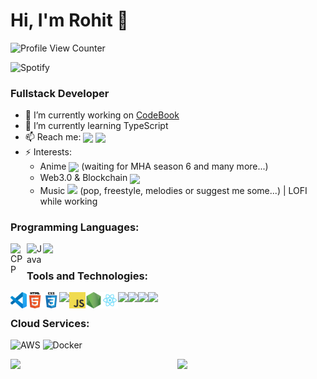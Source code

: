 
# Hi, I'm Rohit 👋

![Profile View Counter](https://komarev.com/ghpvc/?username=the-shyguy)


![Spotify](https://spotify-recently-played-readme.vercel.app/api?user=31jo4egarug4nazkg5magdpcjbnu&count=1)
  
### Fullstack Developer

- 🔭 I’m currently working on [CodeBook](https://github.com/the-shyguy/code-book)
- 🌱 I’m currently learning TypeScript
- 📫 Reach me: [<img align="center" src="https://img.icons8.com/external-justicon-lineal-color-justicon/26/000000/external-linkedin-social-media-justicon-lineal-color-justicon.png"/>](https://www.linkedin.com/in/rohit-singh-861743159/) [<img align="center" src="https://img.icons8.com/cotton/26/000000/twitter.png"/>](https://twitter.com/Rohit70898777)
- ⚡ Interests:
  - Anime <img width="20px" align="center" src="https://img.icons8.com/dusk/26/000000/naruto.png"/> (waiting for MHA season 6 and many more...)
  - Web3.0 & Blockchain <img align="center" src="https://img.icons8.com/external-vitaliy-gorbachev-lineal-color-vitaly-gorbachev/20/000000/external-blockchain-cryptocurrency-vitaliy-gorbachev-lineal-color-vitaly-gorbachev-1.png"/>
  - Music <img src="https://img.icons8.com/office/20/000000/musical-notes.png"/> (pop, freestyle, melodies or suggest me some...) | LOFI while working

### Programming Languages:

<img align="left" alt="CPP" width="26px" src="https://raw.githubusercontent.com/jmnote/z-icons/master/svg/cpp.svg" />
<img align="left" alt="Java" width="26px" src="https://raw.githubusercontent.com/jmnote/z-icons/master/svg/java.svg"/>
<img src="https://img.icons8.com/color/26/000000/python--v1.png"/>

### Tools and Technologies:

<img align="left" alt="Visual Studio Code" width="26px" src="https://raw.githubusercontent.com/github/explore/80688e429a7d4ef2fca1e82350fe8e3517d3494d/topics/visual-studio-code/visual-studio-code.png" />
<img align="left" alt="HTML5" width="26px" src="https://raw.githubusercontent.com/github/explore/80688e429a7d4ef2fca1e82350fe8e3517d3494d/topics/html/html.png" />
<img align="left" alt="CSS3" width="26px" src="https://raw.githubusercontent.com/github/explore/80688e429a7d4ef2fca1e82350fe8e3517d3494d/topics/css/css.png" />
<img align="left" src="https://img.icons8.com/color/26/000000/sass.png"/>
<img align="left" alt="JavaScript" width="26px" src="https://raw.githubusercontent.com/github/explore/80688e429a7d4ef2fca1e82350fe8e3517d3494d/topics/javascript/javascript.png" />
<img align="left" alt="Node.js" width="26px" src="https://raw.githubusercontent.com/github/explore/80688e429a7d4ef2fca1e82350fe8e3517d3494d/topics/nodejs/nodejs.png" />
<img align="left" alt="React" width="26px" src="https://raw.githubusercontent.com/github/explore/80688e429a7d4ef2fca1e82350fe8e3517d3494d/topics/react/react.png" />
<img align="left" src="https://img.icons8.com/color/26/000000/redux.png"/>
<img align="left" src="https://img.icons8.com/color/26/000000/postgreesql.png"/>
<img align="left" src="https://img.icons8.com/color/26/000000/mongodb.png"/>
<img align="left" src="https://img.icons8.com/color/26/000000/git.png"/>

<br/>

### Cloud Services:

![AWS](https://img.shields.io/badge/AWS-%23FF9900.svg?style=for-the-badge&logo=amazon-aws&logoColor=white)
![Docker](https://img.shields.io/badge/docker-%230db7ed.svg?style=for-the-badge&logo=docker&logoColor=white)

<img align="left" width="48%" src="https://github-readme-stats.vercel.app/api?username=the-shyguy&show_icons=true&theme=tokyonight" />
<img align="right" width="47%" src="https://github-readme-stats.vercel.app/api/top-langs/?username=the-shyguy&layout=compact" />
